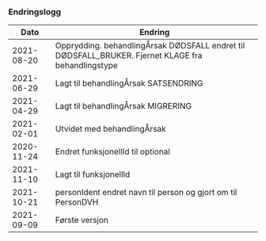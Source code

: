 ### Endringslogg

| Dato | Endring |
| ----------- | ----------- |
| 2021-08-20 | Opprydding. behandlingÅrsak DØDSFALL endret til DØDSFALL_BRUKER. Fjernet KLAGE fra behandlingstype   |
| 2021-06-29 | Lagt til behandlingÅrsak SATSENDRING |
| 2021-04-29 | Lagt til behandlingÅrsak MIGRERING |
| 2021-02-01 | Utvidet med behandlingÅrsak |
| 2020-11-24 | Endret funksjonellId til optional |
| 2021-11-10 | Lagt til funksjonellId |
| 2021-10-21 | personIdent endret navn til person og gjort om til PersonDVH |
| 2021-09-09 | Første versjon |